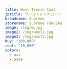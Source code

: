 ```yaml
---
title: Wool Trench Coat
jptitle: ウールトレンチコート
brandname: Supreme
storename: Supreme Fukuoka
image: /img/m.jpg
image2: /img/wool2.jpg
image3: /img/wool3.jpg
buy: "100,000"
rent: "10,000"
colors:
  - aaa
  - aaaa
---
```

